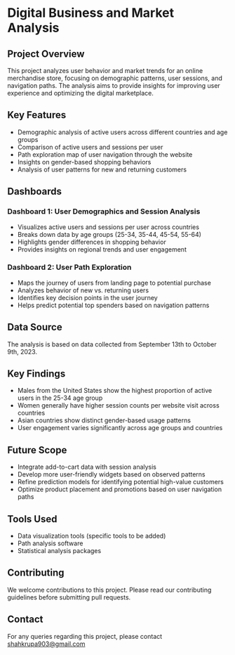 
# Digital Business and Market Analysis

## Project Overview

This project analyzes user behavior and market trends for an online merchandise store, focusing on demographic patterns, user sessions, and navigation paths. The analysis aims to provide insights for improving user experience and optimizing the digital marketplace.

## Key Features

- Demographic analysis of active users across different countries and age groups
- Comparison of active users and sessions per user
- Path exploration map of user navigation through the website
- Insights on gender-based shopping behaviors
- Analysis of user patterns for new and returning customers

## Dashboards

### Dashboard 1: User Demographics and Session Analysis

- Visualizes active users and sessions per user across countries
- Breaks down data by age groups (25-34, 35-44, 45-54, 55-64)
- Highlights gender differences in shopping behavior
- Provides insights on regional trends and user engagement

### Dashboard 2: User Path Exploration

- Maps the journey of users from landing page to potential purchase
- Analyzes behavior of new vs. returning users
- Identifies key decision points in the user journey
- Helps predict potential top spenders based on navigation patterns

## Data Source

The analysis is based on data collected from September 13th to October 9th, 2023.

## Key Findings

- Males from the United States show the highest proportion of active users in the 25-34 age group
- Women generally have higher session counts per website visit across countries
- Asian countries show distinct gender-based usage patterns
- User engagement varies significantly across age groups and countries

## Future Scope

- Integrate add-to-cart data with session analysis
- Develop more user-friendly widgets based on observed patterns
- Refine prediction models for identifying potential high-value customers
- Optimize product placement and promotions based on user navigation paths

## Tools Used

- Data visualization tools (specific tools to be added)
- Path analysis software
- Statistical analysis packages


## Contributing

We welcome contributions to this project. Please read our contributing guidelines before submitting pull requests.


## Contact

For any queries regarding this project, please contact shahkrupa903@gmail.com


